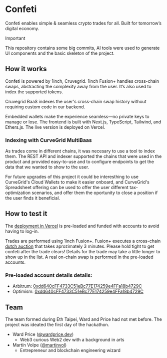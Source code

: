 # Confeti

Confeti enables simple & seamless crypto trades for all. Built for tomorrow’s digital economy.

> [!IMPORTANT]  
> This repository contains some big commits, AI tools were used to generate UI components and the basic skeleton of the project.

## How it works

Confeti is powered by 1inch, Cruvegrid. 1inch Fusion+ handles cross-chain swaps, abstracting the complexity away from the user. It’s also used to index the supported tokens.

Cruvegrid BaaS indexes the user's cross-chain swap history without requiring custom code in our backend.

Embedded wallets make the experience seamless—no private keys to manage or lose. The frontend is built with Next.js, TypeScript, Tailwind, and Ethers.js. The live version is deployed on Vercel.

### Indexing with CurveGrid MultiBaas

As trades come in different chains, it was necesary to use a tool to index them. The REST API and indexer supported the chains that were used in the product and provided easy-to-use and to configure endpoints to get the data that we wanted to show to the user.

For future upgrades of this project it could be interesthing to use CurveGrid's Cloud Wallets to make it easier onboard, and CurveGrid's Spreadsheet offering can be used to offer the user different tax-optimization scenarios, and offer them the oportunity to close a position if the user finds it beneficial.

## How to test it

The [deployment in Vercel](https://eth-taipei-confetti.vercel.app/) is pre-loaded and funded with accounts to avoid having to log-in.

Trades are performed using 1inch Fusion+. Fusion+ executes a cross-chain [dutch auction](https://en.wikipedia.org/wiki/Dutch_auction) that takes aprozimately 3 minutes. Please hold tight to get confeti after the trade clears! Details for the trade may take a little longer to show up in the list. A real on-chain swap is performed in the pre-loaded accounts.

### Pre-loaded account details details:
- Arbitrum: [0xdd640cFF4733C51eBc77E174259e4FFa18b4729C](https://arbiscan.io/address/0xdd640cFF4733C51eBc77E174259e4FFa18b4729C)
- Optimism: [0xdd640cFF4733C51eBc77E174259e4FFa18b4729C](https://optimistic.etherscan.io/address/0xdd640cFF4733C51eBc77E174259e4FFa18b4729C)

## Team

The team formed during Eth Taipei, Ward and Price had not met before. The project was ideated the first day of the hackathon.

* Ward Price ([@wardprice.dev](https://blueskydirectory.com/profiles/wardprice.dev))
  * Web3 curious Web2 dev with a background in arts
* Martín Volpe ([@martinvol](http://twitter.com/martinvol))
  * Entrepreneur and blockchain engineering wizard
